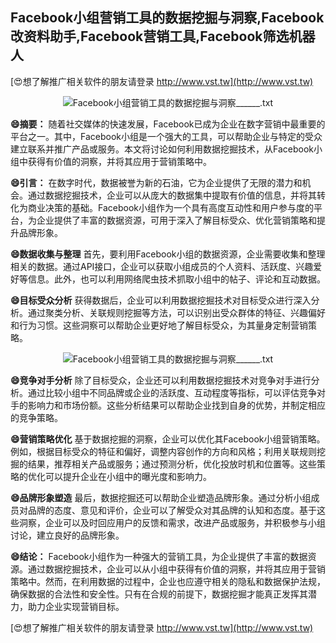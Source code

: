 ## **Facebook小组营销工具的数据挖掘与洞察,Facebook改资料助手,Facebook营销工具,Facebook筛选机器人**

[😍想了解推广相关软件的朋友请登录 http://www.vst.tw](http://www.vst.tw)

 <center><img src="https://vst.tw/MP4/tuiguang/png/7.png" alt="Facebook小组营销工具的数据挖掘与洞察______.txt"></center>

**😄摘要：**
随着社交媒体的快速发展，Facebook已成为企业在数字营销中最重要的平台之一。其中，Facebook小组是一个强大的工具，可以帮助企业与特定的受众建立联系并推广产品或服务。本文将讨论如何利用数据挖掘技术，从Facebook小组中获得有价值的洞察，并将其应用于营销策略中。

**😄引言：**
在数字时代，数据被誉为新的石油，它为企业提供了无限的潜力和机会。通过数据挖掘技术，企业可以从庞大的数据集中提取有价值的信息，并将其转化为商业决策的基础。Facebook小组作为一个具有高度互动性和用户参与度的平台，为企业提供了丰富的数据资源，可用于深入了解目标受众、优化营销策略和提升品牌形象。

**😄数据收集与整理**
首先，要利用Facebook小组的数据资源，企业需要收集和整理相关的数据。通过API接口，企业可以获取小组成员的个人资料、活跃度、兴趣爱好等信息。此外，也可以利用网络爬虫技术抓取小组中的帖子、评论和互动数据。

**😄目标受众分析**
获得数据后，企业可以利用数据挖掘技术对目标受众进行深入分析。通过聚类分析、关联规则挖掘等方法，可以识别出受众群体的特征、兴趣偏好和行为习惯。这些洞察可以帮助企业更好地了解目标受众，为其量身定制营销策略。

 <center><img src="https://vst.tw/MP4/tuiguang/png/4.png" alt="Facebook小组营销工具的数据挖掘与洞察______.txt"></center>

**😄竞争对手分析**
除了目标受众，企业还可以利用数据挖掘技术对竞争对手进行分析。通过比较小组中不同品牌或企业的活跃度、互动程度等指标，可以评估竞争对手的影响力和市场份额。这些分析结果可以帮助企业找到自身的优势，并制定相应的竞争策略。

**😄营销策略优化**
基于数据挖掘的洞察，企业可以优化其Facebook小组营销策略。例如，根据目标受众的特征和偏好，调整内容创作的方向和风格；利用关联规则挖掘的结果，推荐相关产品或服务；通过预测分析，优化投放时机和位置等。这些策略的优化可以提升企业在小组中的曝光度和影响力。

**😄品牌形象塑造**
最后，数据挖掘还可以帮助企业塑造品牌形象。通过分析小组成员对品牌的态度、意见和评价，企业可以了解受众对其品牌的认知和态度。基于这些洞察，企业可以及时回应用户的反馈和需求，改进产品或服务，并积极参与小组讨论，建立良好的品牌形象。

**😄结论：**
Facebook小组作为一种强大的营销工具，为企业提供了丰富的数据资源。通过数据挖掘技术，企业可以从小组中获得有价值的洞察，并将其应用于营销策略中。然而，在利用数据的过程中，企业也应遵守相关的隐私和数据保护法规，确保数据的合法性和安全性。只有在合规的前提下，数据挖掘才能真正发挥其潜力，助力企业实现营销目标。

[😍想了解推广相关软件的朋友请登录 http://www.vst.tw](http://www.vst.tw)



